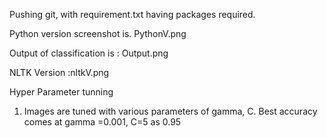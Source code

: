 Pushing git, with requirement.txt having packages required.


Python version screenshot is. PythonV.png

Output of classification is : Output.png

NLTK Version :nltkV.png

Hyper Parameter tunning 
1) Images are tuned with various parameters of gamma, C. Best accuracy comes at gamma =0.001, C=5 as 0.95

